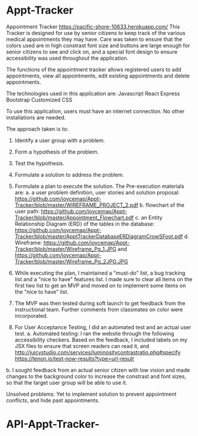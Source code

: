 # Appt-Tracker

Appointment Tracker
https://pacific-shore-10633.herokuapp.com/
This Tracker is designed for use by senior citizens to keep track of the various medical appointments they may have.
Care was taken to ensure that the colors used are in high constrast font size and buttons are large enough for senior citizens to see and click on, and a special font design to ensure accessibility was used throughout the application.

The functions of the appointment tracker allows registered users to add appointments, view all appointments, edit existing appointments and delete appointments.

The technologies used in this application are:
Javascript
React
Express
Bootstrap
Customized CSS

To use this application, users must have an internet connection. No other installations are needed.

The approach taken is to:

1. Identify a user group with a problem.
2. Form a hypothesis of the problem.
3. Test the hypothesis.
4. Formulate a solution to address the problem.
5. Formulate a plan to execute the solution. The Pre-execution materials are:
   a. a user problem definition, user stories and solution proposal: https://github.com/joycemap/Appt-Tracker/blob/master/WIREFRAME_PROJECT_2.pdf
   b. flowchart of the user path: https://github.com/joycemap/Appt-Tracker/blob/master/Appointment_Flowchart.pdf
   c. an Entity Relationship Diagram (ERD) of the tables in the database: https://github.com/joycemap/Appt-Tracker/blob/master/ApptTrackerDatabaseERDiagramCrowSFoot.pdf
   d. Wireframe: https://github.com/joycemap/Appt-Tracker/blob/master/Wireframe_Pg_1.JPG and https://github.com/joycemap/Appt-Tracker/blob/master/Wireframe_Pg_2JPG.JPG

6. While executing the plan, I maintained a "must-do" list, a bug tracking list and a "nice to have" features list. I made sure to clear all items on the first two list to get an MVP and moved on to implement some items on the "nice to have" list.
7. The MVP was then tested during soft launch to get feedback from the instructional team. Further comments from classmates on color were incorporated.
8. For User Acceptance Testing, I did an automated test and an actual user test.
   a. Automated testing: I ran the website through the following accessibility checkers. Based on the feedback, I included labels on my JSX files to ensure that screen readers can read it, and
   http://juicystudio.com/services/luminositycontrastratio.php#specify
   https://tenon.io/test-now-results?type=url-result

b. I sought feedback from an actual senior citizen with low vision and made changes to the background color to increase the constrast and font sizes, so that the target user group will be able to use it.

Unsolved problems:
Yet to implement solution to prevent appointment conflicts, and hide past appointments.
# API-Appt-Tracker-
